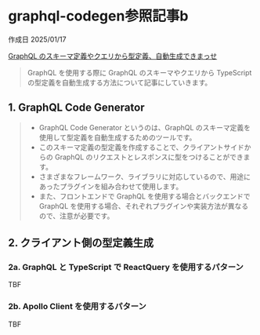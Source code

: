 # graphql-codegen参照記事b

作成日 2025/01/17

[GraphQL のスキーマ定義やクエリから型定義、自動生成できまっせ](https://qiita.com/yoshii0110/items/b461e608dc0cff78982e)

> GraphQL を使用する際に GraphQL のスキーマやクエリから TypeScript の型定義を自動生成する方法について記事にしていきます。

## 1. GraphQL Code Generator

> - GraphQL Code Generator というのは、GraphQL のスキーマ定義を使用して型定義を自動生成するためのツールです。
> - このスキーマ定義の型定義を作成することで、クライアントサイドからの GraphQL のリクエストとレスポンスに型をつけることができます。
> - さまざまなフレームワーク、ライブラリに対応しているので、用途にあったプラグインを組み合わせて使用します。
> - また、フロントエンドで GraphQL を使用する場合とバックエンドで GraphQL を使用する場合、それぞれプラグインや実装方法が異なるので、注意が必要です。

## 2. クライアント側の型定義生成

### 2a. GraphQL と TypeScript で ReactQuery を使用するパターン

TBF

### 2b. Apollo Client を使用するパターン

TBF
